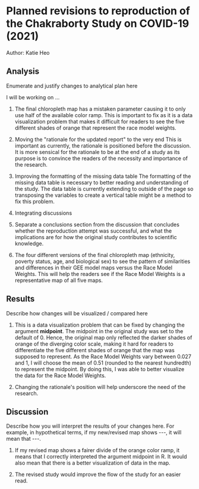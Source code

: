 # Planned revisions to reproduction of the Chakraborty Study on COVID-19 (2021)

Author: Katie Heo

## Analysis

Enumerate and justify changes to analytical plan here

I will be working on ... 

1. The final chloropleth map has a mistaken parameter causing it to only use half of the available color ramp. This is important to fix as it is a data visualization problem that makes it difficult for readers to see the five different shades of orange that represent the race model weights.

2. Moving the "rationale for the updated report" to the very end
This is important as currently, the rationale is positioned before the discussion. It is more sensical for the rationale to be at the end of a study as its purpose is to convince the readers of the necessity and importance of the research.

3. Improving the formatting of the missing data table
The formatting of the missing data table is necessary to better reading and understanding of the study. The data table is currently extending to outside of the page so transposing the variables to create a vertical table might be a method to fix this problem. 

5. Integrating discussions

6. Separate a conclusions section from the discussion that concludes whether the reproduction attempt was successful, and what the implications are for how the original study contributes to scientific knowledge.

7. The four different versions of the final chloropleth map (ethnicity, poverty status, age, and biological sex) to see the pattern of similarities and differences in their GEE model maps versus the Race Model Weights. This will help the readers see if the Race Model Weights is a representative map of all five maps. 

 

## Results

Describe how changes will be visualized / compared here

1. This is a data visualization problem that can be fixed by changing the argument **midpoint**. The midpoint in the original study was set to the default of 0. Hence, the original map only reflected the darker shades of orange of the diverging color scale, making it hard for readers to differentiate the five different shades of orange that the map was supposed to represent. As the Race Model Weights vary between 0.027 and 1, I will choose the mean of 0.51 (rounded to the nearest hundredth) to represent the midpoint. By doing this, I was able to better visualize the data for the Race Model Weights.

2. Changing the rationale's position will help underscore the need of the research.


## Discussion

Describe how you will interpret the results of your changes here.
For example, in hypothetical terms, if my new/revised map shows ---, it will mean that ---.

1. If my revised map shows a fairer divide of the orange color ramp, it means that I correctly interpreted the argument midpoint in R. It would also mean that there is a better visualization of data in the map.

2. The revised study would improve the flow of the study for an easier read.

